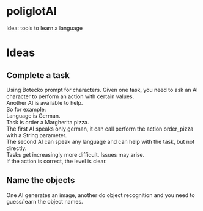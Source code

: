 # poliglotAI
Idea: tools to learn a language

# Ideas

## Complete a task

Using Botecko prompt for characters.
Given one task, you need to ask an AI character to perform an action with certain values.  
Another AI is available to help.  
So for example:  
Language is German.  
Task is order a Margherita pizza.  
The first AI speaks only german, it can call perform the action order_pizza with a String parameter.  
The second AI can speak any language and can help with the task, but not directly.  
Tasks get increasingly more difficult. Issues may arise.  
If the action is correct, the level is clear.  

## Name the objects  
One AI generates an image, another do object recognition and you need to guess/learn the object names.  
